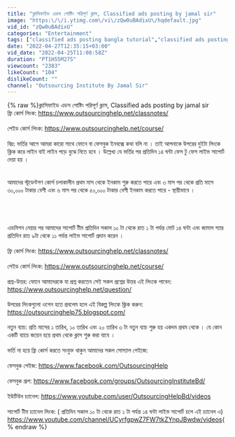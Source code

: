 ```yaml
---
title: "ক্লাসিফাইড এডস পোষ্টিং পরিপূর্ণ ক্লাস, Classified ads posting by jamal sir"
image: "https:\/\/i.ytimg.com\/vi\/zQw0uBAdixU\/hqdefault.jpg"
vid_id: "zQw0uBAdixU"
categories: "Entertainment"
tags: ["classified ads posting bangla tutorial","classified ads posting by jamal sir","how to classified ads posting by jamal sir"]
date: "2022-04-27T12:35:15+03:00"
vid_date: "2022-04-25T11:08:58Z"
duration: "PT1H55M27S"
viewcount: "2383"
likeCount: "104"
dislikeCount: ""
channel: "Outsourcing Institute By Jamal Sir"
---
```

{% raw %}ক্লাসিফাইড এডস পোষ্টিং পরিপূর্ণ ক্লাস, Classified ads posting by jamal sir<br />ফ্রি কোর্স লিংক: <a rel="nofollow" target="blank" href="https://www.outsourcinghelp.net/classnotes/">https://www.outsourcinghelp.net/classnotes/</a><br /><br />পেইড কোর্স লিংক: <a rel="nofollow" target="blank" href="https://www.outsourcinghelp.net/course/">https://www.outsourcinghelp.net/course/</a><br /><br />বিদ্র: ভর্তির আগে আমরা কারো সাথে ফোনে বা ফেসবুক ইনবক্সে কথা বলি না । তাই আপনাকে উপরের দুইটা লিংকে ক্লিক করে লাইন বাই লাইন পড়ে বুঝে নিতে হবে । উল্লেখ্য যে  ভর্তির পর প্রতিদিন ১৪ ঘন্টা ফেস টু ফেস লাইভ সাপোর্ট দেয়া হয় ।  <br /><br /><br />আমাদের স্টূডেন্টগণ কোর্স চলাকালীন প্রথম মাস থেকে ইনকাম শুরু করতে পারে এবং ৩ মাস পর থেকে প্রতি মাসে ৩০,০০০ টাকার বেশী এবং ৬ মাস পর থেকে ৫০,০০০ টাকার বেশী  ইনকাম করতে পারে - স্থায়ীভাবে । <br /><br /><br /><br /><br />এডমিশন নেয়ার পর আমাদের সাপোর্ট টীম প্রতিদিন সকাল ১০ টা থেকে রাত ১ টা পর্যন্ত মোট ১৪ ঘন্টা  এবং জামাল স্যার প্রতিদিন রাত ৯টা থেকে ১১ পর্যন্ত লাইভ সাপোর্ট প্রদান করেন । <br /><br /> ফ্রি কোর্স লিংক: <a rel="nofollow" target="blank" href="https://www.outsourcinghelp.net/classnotes/">https://www.outsourcinghelp.net/classnotes/</a><br /><br />পেইড কোর্স লিংক: <a rel="nofollow" target="blank" href="https://www.outsourcinghelp.net/course/">https://www.outsourcinghelp.net/course/</a><br /><br />প্রশ্ন-উত্তর: ফোনে আমাদেরকে যা প্রশ্ন করতেন সেই সকল প্রশ্নের উত্তর এই লিংকে পাবেন:  <a rel="nofollow" target="blank" href="https://www.outsourcinghelp.net/question/">https://www.outsourcinghelp.net/question/</a><br /><br />উপরের লিংকগুলো ওপেন হতে প্রবলেম হলে এই বিকল্প লিংকে ক্লিক করুন: <a rel="nofollow" target="blank" href="https://outsourcinghelp75.blogspot.com/">https://outsourcinghelp75.blogspot.com/</a><br /><br />নতুন ব্যাচ: প্রতি মাসের ১ তারিখ, ১০ তারিখ এবং ২০ তারিখ ৩ টা নতুন ব্যাচ শুরু হয় একদম প্রথম থেকে । যে কোন একটি ব্যাচে জয়েন হয়ে প্রথম থেকে ক্লাস শুরু করা যাবে । <br /><br />ভর্তি না হয়ে ফ্রি কোর্স করতে সংযুক্ত থাকুন আমাদের সকল সোস্যাল পেইজে:<br /><br />ফেসবুক পেইজ:  <a rel="nofollow" target="blank" href="https://www.facebook.com/OutsourcingHelp">https://www.facebook.com/OutsourcingHelp</a><br /><br />ফেসবুক গ্রূপ:  <a rel="nofollow" target="blank" href="https://www.facebook.com/groups/OutsourcingInstituteBd/">https://www.facebook.com/groups/OutsourcingInstituteBd/</a><br /><br />ইউটিউব চ্যানেল: <a rel="nofollow" target="blank" href="https://www.youtube.com/user/OutsourcingHelpBd/videos">https://www.youtube.com/user/OutsourcingHelpBd/videos</a><br /><br />সাপোর্ট টীম  চ্যানেল লিংক: ( প্রতিদিন সকাল ১০ টা থেকে রাত ১ টা পর্যন্ত ১৪ ঘন্টা লাইভ সাপোর্ট চলে এই চ্যানেল এ)   <a rel="nofollow" target="blank" href="https://www.youtube.com/channel/UCyrfgpwZ7FW7tkZYnpJBwdw/videos">https://www.youtube.com/channel/UCyrfgpwZ7FW7tkZYnpJBwdw/videos</a>{% endraw %}
